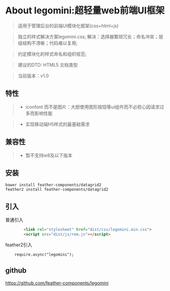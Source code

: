 # About legomini:超轻量web前端UI框架 

>  适用于管理后台的前端UI模块化框架(css+html+js)

>  独立的样式解决方案legomini.css; 解决：选择器繁琐冗长；命名冲突；层级结构不清晰；代码难以复用;

>  约定模块化的样式命名和组织规范;

>  建议的DTD: HTML5 文档类型

>  当前版本：v1.0


## 特性

> - iconfont 而不是图片：大胆使用图形按钮等ui组件而不必担心因请求过多而影响性能

> - 实现移动端H5样式的最基础需求


## 兼容性

> - 暂不支持ie8及以下版本


## 安装
    bower install feather-components/datagrid2 
    feather2 install feather-components/datagrid2
    
    
## 引入
普通引入

```html
        <link rel="stylesheet" href="dist/css/legomini.min.css">
        <script src="dist/js/rem.js"></script>
```

feather2引入
```html
    require.async("legomini");
```


## github
https://github.com/feather-components/legomini

